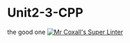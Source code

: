 # Unit2-3-CPP
the good one
[![Mr Coxall's Super Linter](https://github.com/ICS3U-Programming-Aaron-R-V-K/Unit2-3-CPP/workflows/Mr%20Coxall's%20Super%20Linter/badge.svg)](https://github.com/ICS3U-Programming-Aaron-R-V-K/Unit2-3-CPP/actions/)
